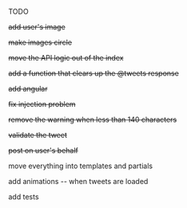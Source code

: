 TODO

~~add user's image~~

~~make images circle~~

~~move the API logic out of the index~~

~~add a function that clears up the @tweets response~~

~~add angular~~

~~fix injection problem~~

~~remove the warning when less than 140 characters~~

~~validate the tweet~~

~~post on user's behalf~~

move everything into templates and partials

add animations -- when tweets are loaded

add tests

